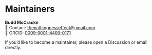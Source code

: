 # Maintainers

**Budd McCrackn**  
📧 Contact: [thenothingnesseffect@gmail.com](mailto:thenothingnesseffect@gmail.com)  
🔗 ORCID: [0009-0001-4400-0171](https://orcid.org/0009-0001-4400-0171)

If you’d like to become a maintainer, please open a Discussion or email directly.
